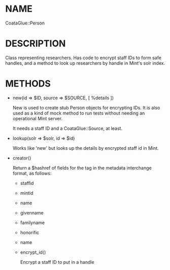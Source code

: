 # NAME

CoataGlue::Person

# DESCRIPTION

Class representing researchers.  Has code to encrypt staff IDs to form
safe handles, and a method to look up researchers by handle in Mint's solr
index.

# METHODS

- new(id => $ID, source => $SOURCE, \[ %details \])

    New is used to create stub Person objects for encrypting IDs.  It is
    also used as a kind of mock method to run tests without needing an
    operational Mint server.

    It needs a staff ID and a CoataGlue::Source, at least.



- lookup(solr => $solr, id => $id)

    Works like 'new' but looks up the details by encrypted staff id in Mint.

- creator()

    Return a $hashref of fields for the <creator> tag in the metadata interchange
    format, as follows:

    - staffid
    - mintid
    - name
    - givenname
    - familyname
    - honorific
    - name
    - encrypt\_id()

        Encrypt a staff ID to put in a handle
